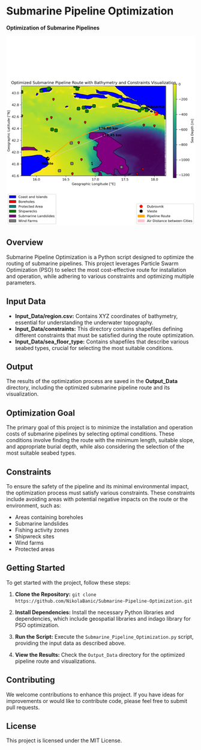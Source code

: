# Submarine Pipeline Optimization

**Optimization of Submarine Pipelines**

![Pipeline Optimization](Output_Data/Optimized_Pipeline_2D_Best.png)

## Overview

Submarine Pipeline Optimization is a Python script designed to optimize the routing of submarine pipelines. This project leverages Particle Swarm Optimization (PSO) to select the most cost-effective route for installation and operation, while adhering to various constraints and optimizing multiple parameters.

## Input Data

- **Input_Data/region.csv:** Contains XYZ coordinates of bathymetry, essential for understanding the underwater topography.
- **Input_Data/constraints:** This directory contains shapefiles defining different constraints that must be satisfied during the route optimization.
- **Input_Data/sea_floor_type:** Contains shapefiles that describe various seabed types, crucial for selecting the most suitable conditions.

## Output
 
The results of the optimization process are saved in the **Output_Data** directory, including the optimized submarine pipeline route and its visualization.

## Optimization Goal

The primary goal of this project is to minimize the installation and operation costs of submarine pipelines by selecting optimal conditions. These conditions involve finding the route with the minimum length, suitable slope, and appropriate burial depth, while also considering the selection of the most suitable seabed types.

## Constraints

To ensure the safety of the pipeline and its minimal environmental impact, the optimization process must satisfy various constraints. These constraints include avoiding areas with potential negative impacts on the route or the environment, such as:

- Areas containing boreholes
- Submarine landslides
- Fishing activity zones
- Shipwreck sites
- Wind farms
- Protected areas

## Getting Started

To get started with the project, follow these steps:

1. **Clone the Repository:** `git clone https://github.com/NikolaBanic/Submarine-Pipeline-Optimization.git`

2. **Install Dependencies:** Install the necessary Python libraries and dependencies, which include geospatial libraries and indago library for PSO optimization.

3. **Run the Script:** Execute the `Submarine_Pipeline_Optimization.py` script, providing the input data as described above.

4. **View the Results:** Check the `Output_Data` directory for the optimized pipeline route and visualizations.

## Contributing 

We welcome contributions to enhance this project. If you have ideas for improvements or would like to contribute code, please feel free to submit pull requests.

## License

This project is licensed under the MIT License.
